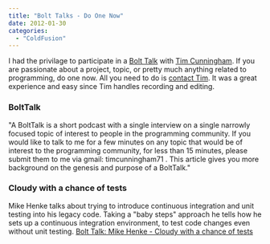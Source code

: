 ```yaml
---
title: "Bolt Talks - Do One Now"
date: 2012-01-30
categories: 
  - "ColdFusion"
---
```


I had the privilage to participate in a [Bolt Talk](http://cfmumbojumbo.com/cf/index.cfm/bolttalks/) with [Tim Cunningham](http://cfmumbojumbo.com/cf/index.cfm/who-am-i/). If you are passionate about a project, topic, or pretty much anything related to programming, do one now. All you need to do is [contact Tim](http://cfmumbojumbo.com/cf/index.cfm/who-am-i/). It was a great experience and easy since Tim handles recording and editing.

### BoltTalk

"A BoltTalk is a short podcast with a single interview on a single narrowly focused topic of interest to people in the programming community. If you would like to talk to me for a few minutes on any topic that would be of interest to the programming community, for less than 15 minutes, please submit them to me via gmail: timcunningham71 . This article gives you more background on the genesis and purpose of a BoltTalk."

### Cloudy with a chance of tests  

Mike Henke talks about trying to introduce continuous integration and unit testing into his legacy code. Taking a "baby steps" approach he tells how he sets up a continuous integration environment, to test code changes even without unit testing. [Bolt Talk: Mike Henke - Cloudy with a chance of tests](http://cfmumbojumbo.com/cf/index.cfm/bolttalks/bolt-talk-mike-henke-cloudy-with-a-chance-of-tests/)
